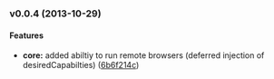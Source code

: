 <a name="v0.0.4"></a>
### v0.0.4 (2013-10-29)


#### Features

* **core:** added abiltiy to run remote browsers (deferred injection of desiredCapabilties) ([6b6f214c](http://github.com/dalekjs/dalek-driver-native/commit/6b6f214c0ce23368de617855437930919266bfad))

